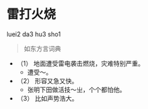 # 雷打火烧
luei2 da3 hu3 sho1
> 如东方言词典
- （1）	地面遭受雷电袭击燃烧，灾难特别严重。
  - 遭受～。
- （2）	形容又急又快。
  - 张明下田做活技～㞢，个个都怕他。
- （3）	比如声势浩大。
